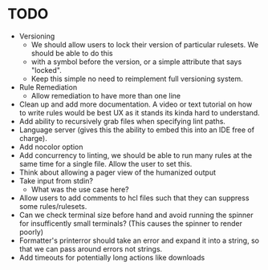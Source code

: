 # TODO

- Versioning
  - We should allow users to lock their version of particular rulesets. We should be able to do this
  - with a symbol before the version, or a simple attribute that says "locked".
  - Keep this simple no need to reimplement full versioning system.
- Rule Remediation
  - Allow remediation to have more than one line
- Clean up and add more documentation. A video or text tutorial on how to write rules would be best UX as it
  stands its kinda hard to understand.
- Add ability to recursively grab files when specifying lint paths.
- Language server (gives this the ability to embed this into an IDE free of charge).
- Add nocolor option
- Add concurrency to linting, we should be able to run many rules at the same time for a single file. Allow the user to set this.
- Think about allowing a pager view of the humanized output
- Take input from stdin?
  - What was the use case here?
- Allow users to add comments to hcl files such that they can suppress some rules/rulesets.
- Can we check terminal size before hand and avoid running the spinner for insufficently small terminals?
  (This causes the spinner to render poorly)
- Formatter's printerror should take an error and expand it into a string, so that we can pass around errors not strings.
- Add timeouts for potentially long actions like downloads
